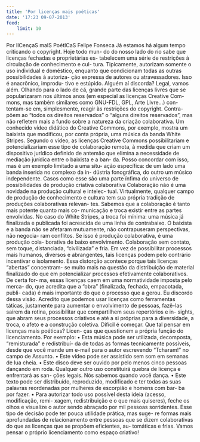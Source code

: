 ```yaml
---
title: 'Por licenças mais poéticas'
date: '17:23 09-07-2013'
feed:
    limit: 10
---
```


Por lICençaS maIS PoétICaS
Felipe Fonseca
Já estamos há algum tempo criticando o copyright. Hoje todo mun-
do do nosso lado do rio sabe que licenças fechadas e proprietárias es-
tabelecem uma série de restrições à circulação de conhecimento e cul-
tura. Tipicamente, autorizam somente o uso individual e doméstico,
enquanto que condicionam todas as outras possibilidades à autoriza-
ção expressa de autores ou atravessadores. Isso é anacrônico, improdu-
tivo e estúpido. Alguém aí discorda? Legal, vamos além.
Olhando para o lado de cá, grande parte das licenças livres que se
popularizaram nos últimos anos (em especial as licenças Creative Com-
mons, mas também similares como GNU-FDL, GPL, Arte Livre...) con-
tentam-se em, simplesmente, reagir às restrições do copyright. Contra-
põem ao “todos os direitos reservados” o “alguns direitos reservados”,
mas não refletem mais a fundo sobre a natureza da criação colaborativa.
Um conhecido vídeo didático do Creative Commons, por exemplo,
mostra um baixista que modificou, por conta própria, uma música da
banda White Stripes. Segundo o vídeo, as licenças Creative Commons
possibilitariam e potencializariam esse tipo de colaboração remota, à
medida que criam um dispositivo jurídico definido de antemão que
elimina a necessidade de mediação jurídica entre o baixista e a ban-
da. Posso concordar com isso, mas é um exemplo limitado a uma situ-
ação específica: de um lado uma banda inserida no complexo da in-
dústria fonográfica, do outro um músico independente. Casos como
esse são uma parte ínfima do universo de possibilidades de produção
criativa colaborativa
Colaboração não é uma novidade na produção cultural e intelec-
tual. Virtualmente, qualquer campo de produção de conhecimento e
cultura tem sua própria tradição de produções colaborativas relevan-
tes. Sabemos que a colaboração é tanto mais potente quanto mais co-
municação e troca existir entre as partes envolvidas. No caso do White
Stripes, a troca foi mínima: uma música já finalizada e publicada foi
acrescida de uma linha de contrabaixo. O baixista e a banda não se
afetaram mutuamente, não contrapuseram perspectivas, não negocia-
ram conflitos. Se isso é produção colaborativa, é uma produção cola-
borativa de baixo envolvimento. Colaboração sem contato, sem toque,
distanciada, “civilizada” e fria. Em vez de possibilitar processos mais
humanos, diversos e abrangentes, tais licenças podem pelo contrário
incentivar o isolamento.
Essa distorção acontece porque tais licenças “abertas” concentram-
se muito mais na questão da distribuição de material finalizado do que
em potencializar processos efetivamente colaborativos. De certa for-
ma, essas licenças caem em uma normatividade imposta pelo merca-
do, que acredita que a “obra” (finalizada, fechada, empacotada, publi-
cada) é mais importante do que o processo que a gerou. Eu discordo
dessa visão. Acredito que podemos usar licenças como ferramentas
táticas, justamente para aumentar o envolvimento de pessoas, fazê-las
saírem da rotina, possibilitar que compartilhem seus repertórios e in-
sights, que abram seus processos criativos e até a si próprias para a
diversidade, a troca, o afeto e a construção coletiva.
Difícil é começar. Que tal pensar em licenças mais poéticas? Licen-
ças que questionem a própria função do licenciamento. Por exemplo:
• Esta música pode ser utilizada, decomposta, “remisturada” e redistribuí-
da de todas as formas tecnicamente possíveis, desde que você mande um
e-mail para o autor escrevendo “Tcharam!” no campo de Assunto.
• Este vídeo pode ser assistido sem som em semanas de lua cheia.
• Este disco deve ser ouvido por pelo menos cinco pessoas dançando em
roda. Qualquer outro uso constituirá quebra de licença e enfrentará as san-
ções legais. Nós sabemos quando você dança.
• Este texto pode ser distribuído, reproduzido, modificado e ter todas as
suas palavras reordenadas por mulheres de escorpião e homens com bar-
ba por fazer.
• Para autorizar todo uso possível desta ideia (acesso, modificação, remi-
xagem, redistribuição e o que mais quiseres), feche os olhos e visualize o
autor sendo abraçado por mil pessoas sorridentes.
Esse tipo de decisão pode ter pouca utilidade prática, mas suge-
re formas mais aprofundadas de relacionamento entre pessoas que se
dizem colaborativas do que as licenças que se propõem eficientes, au-
tomáticas e frias. Vamos pensar o próprio licenciamento como espaço
criativo!
